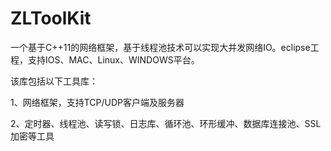 # ZLToolKit
一个基于C++11的网络框架，基于线程池技术可以实现大并发网络IO。eclipse工程，支持IOS、MAC、Linux、WINDOWS平台。

该库包括以下工具库：

1、网络框架，支持TCP/UDP客户端及服务器

2、定时器、线程池、读写锁、日志库、循环池、环形缓冲、数据库连接池、SSL加密等工具

